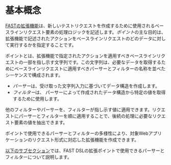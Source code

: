 [link-fast]:                ../intro.md
[link-parsers]:             parsers.md

# 基本概念

[FASTの拡張機能][link-fast]は、新しいテストリクエストを作成するために使用されるベースラインリクエスト要素の処理ロジックを記述します。*ポイント*の主な目的は、拡張機能で記述されたアクションをベースラインリクエストのどのデータに対して実行するかを指定することです。

ポイントとは、拡張機能で指定されたアクションを適用すべきベースラインリクエストの一部を指し示す文字列です。この文字列は、必要なデータを取得するためにベースラインリクエストに適用すべきパーサーとフィルターの名称を並べたシーケンスで構成されます。

* *パーサー*は、受け取った文字列入力に基づいてデータ構造を作成します。 
* *フィルター*は、
パーサーによって作成されたデータ構造から特定の値を取得するために使用します。 

他のフィルターやパーサーを、フィルターが指し示す値に適用できます。リクエストにパーサーとフィルターを順に適用することで、後続の処理に必要なリクエスト要素の値を抽出できます。  

ポイントで使用できるパーサーとフィルターの多様性により、対象Webアプリケーションのリクエスト形式に対応した拡張機能を作成できます。

[以下のサブセクション][link-parsers]では、FAST DSLの拡張ポイントで使用できるパーサーとフィルターについて説明します。